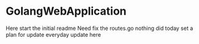# GolangWebApplication
Here start the initial readme
Need fix the routes.go
nothing did today
set a plan for update everyday
update here